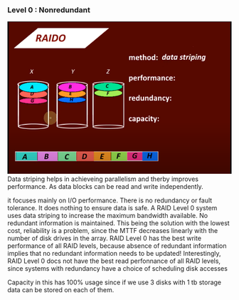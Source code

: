 ### Level 0 : Nonredundant 

![](../../assets/images/RAID%200.png)
Data striping helps in achieveing parallelism and therby improves performance. 
As data blocks can be read and write independently. 

it focuses mainly on I/O performance. There is no redundancy or fault tolerance. 
It does nothing to ensure data is safe. 
A RAID Level 0 system uses data striping to increase the maximum bandwidth
available. No redundant information is maintained. This being the solution
with the lowest cost, reliability is a problem, since the MTTF decreases linearly
with the number of disk drives in the array. RAID Level 0 has the best write
performance of all RAID levels, because absence of redundant information implies that no redundant information needs to be updated! Interestingly, RAID
Level 0 docs not have the best read perfonnance of all RAID levels, since systems with redundancy have a choice of scheduling disk accesses

Capacity in this has 100% usage since if we use 3 disks with 1 tb storage data can be stored on each of them. 